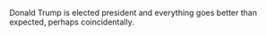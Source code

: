 Donald Trump is elected president and everything goes better than expected,
perhaps coincidentally.
